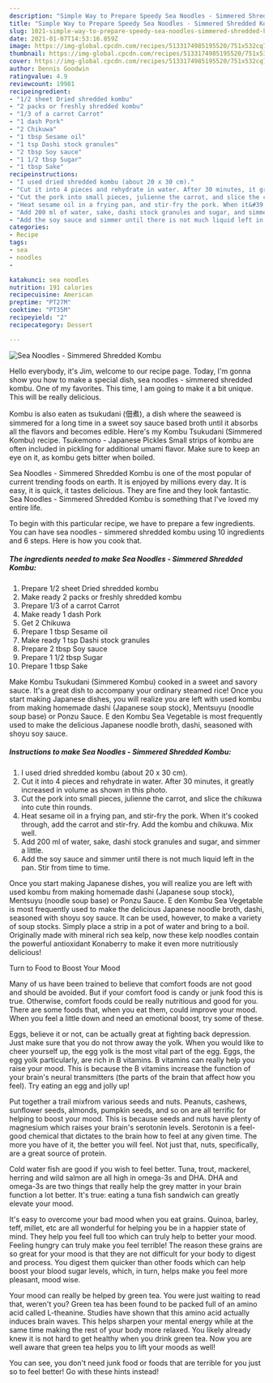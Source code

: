 ```yaml
---
description: "Simple Way to Prepare Speedy Sea Noodles - Simmered Shredded Kombu"
title: "Simple Way to Prepare Speedy Sea Noodles - Simmered Shredded Kombu"
slug: 1021-simple-way-to-prepare-speedy-sea-noodles-simmered-shredded-kombu
date: 2021-01-07T14:53:16.859Z
image: https://img-global.cpcdn.com/recipes/5133174985195520/751x532cq70/sea-noodles-simmered-shredded-kombu-recipe-main-photo.jpg
thumbnail: https://img-global.cpcdn.com/recipes/5133174985195520/751x532cq70/sea-noodles-simmered-shredded-kombu-recipe-main-photo.jpg
cover: https://img-global.cpcdn.com/recipes/5133174985195520/751x532cq70/sea-noodles-simmered-shredded-kombu-recipe-main-photo.jpg
author: Dennis Goodwin
ratingvalue: 4.9
reviewcount: 19981
recipeingredient:
- "1/2 sheet Dried shredded kombu"
- "2 packs or freshly shredded kombu"
- "1/3 of a carrot Carrot"
- "1 dash Pork"
- "2 Chikuwa"
- "1 tbsp Sesame oil"
- "1 tsp Dashi stock granules"
- "2 tbsp Soy sauce"
- "1 1/2 tbsp Sugar"
- "1 tbsp Sake"
recipeinstructions:
- "I used dried shredded kombu (about 20 x 30 cm)."
- "Cut it into 4 pieces and rehydrate in water. After 30 minutes, it greatly increased in volume as shown in this photo."
- "Cut the pork into small pieces, julienne the carrot, and slice the chikuwa into cute thin rounds."
- "Heat sesame oil in a frying pan, and stir-fry the pork. When it&#39;s cooked through, add the carrot and stir-fry. Add the kombu and chikuwa. Mix well."
- "Add 200 ml of water, sake, dashi stock granules and sugar, and simmer a little."
- "Add the soy sauce and simmer until there is not much liquid left in the pan. Stir from time to time."
categories:
- Recipe
tags:
- sea
- noodles
- 

katakunci: sea noodles  
nutrition: 191 calories
recipecuisine: American
preptime: "PT27M"
cooktime: "PT35M"
recipeyield: "2"
recipecategory: Dessert

---
```



![Sea Noodles - Simmered Shredded Kombu](https://img-global.cpcdn.com/recipes/5133174985195520/751x532cq70/sea-noodles-simmered-shredded-kombu-recipe-main-photo.jpg)

Hello everybody, it's Jim, welcome to our recipe page. Today, I'm gonna show you how to make a special dish, sea noodles - simmered shredded kombu. One of my favorites. This time, I am going to make it a bit unique. This will be really delicious.

Kombu is also eaten as tsukudani (佃煮), a dish where the seaweed is simmered for a long time in a sweet soy sauce based broth until it absorbs all the flavors and becomes edible. Here&#39;s my Kombu Tsukudani (Simmered Kombu) recipe. Tsukemono - Japanese Pickles Small strips of kombu are often included in pickling for additional umami flavor. Make sure to keep an eye on it, as kombu gets bitter when boiled.

Sea Noodles - Simmered Shredded Kombu is one of the most popular of current trending foods on earth. It is enjoyed by millions every day. It is easy, it is quick, it tastes delicious. They are fine and they look fantastic. Sea Noodles - Simmered Shredded Kombu is something that I've loved my entire life.


To begin with this particular recipe, we have to prepare a few ingredients. You can have sea noodles - simmered shredded kombu using 10 ingredients and 6 steps. Here is how you cook that.

<!--inarticleads1-->

##### The ingredients needed to make Sea Noodles - Simmered Shredded Kombu:

1. Prepare 1/2 sheet Dried shredded kombu
1. Make ready 2 packs or freshly shredded kombu
1. Prepare 1/3 of a carrot Carrot
1. Make ready 1 dash Pork
1. Get 2 Chikuwa
1. Prepare 1 tbsp Sesame oil
1. Make ready 1 tsp Dashi stock granules
1. Prepare 2 tbsp Soy sauce
1. Prepare 1 1/2 tbsp Sugar
1. Prepare 1 tbsp Sake


Make Kombu Tsukudani (Simmered Kombu) cooked in a sweet and savory sauce. It&#39;s a great dish to accompany your ordinary steamed rice! Once you start making Japanese dishes, you will realize you are left with used kombu from making homemade dashi (Japanese soup stock), Mentsuyu (noodle soup base) or Ponzu Sauce. E den Kombu Sea Vegetable is most frequently used to make the delicious Japanese noodle broth, dashi, seasoned with shoyu soy sauce. 

<!--inarticleads2-->

##### Instructions to make Sea Noodles - Simmered Shredded Kombu:

1. I used dried shredded kombu (about 20 x 30 cm).
1. Cut it into 4 pieces and rehydrate in water. After 30 minutes, it greatly increased in volume as shown in this photo.
1. Cut the pork into small pieces, julienne the carrot, and slice the chikuwa into cute thin rounds.
1. Heat sesame oil in a frying pan, and stir-fry the pork. When it&#39;s cooked through, add the carrot and stir-fry. Add the kombu and chikuwa. Mix well.
1. Add 200 ml of water, sake, dashi stock granules and sugar, and simmer a little.
1. Add the soy sauce and simmer until there is not much liquid left in the pan. Stir from time to time.


Once you start making Japanese dishes, you will realize you are left with used kombu from making homemade dashi (Japanese soup stock), Mentsuyu (noodle soup base) or Ponzu Sauce. E den Kombu Sea Vegetable is most frequently used to make the delicious Japanese noodle broth, dashi, seasoned with shoyu soy sauce. It can be used, however, to make a variety of soup stocks. Simply place a strip in a pot of water and bring to a boil. Originally made with mineral rich sea kelp, now these kelp noodles contain the powerful antioxidant Konaberry to make it even more nutritiously delicious! 

Turn to Food to Boost Your Mood


Many of us have been trained to believe that comfort foods are not good and should be avoided. But if your comfort food is candy or junk food this is true. Otherwise, comfort foods could be really nutritious and good for you. There are some foods that, when you eat them, could improve your mood. When you feel a little down and need an emotional boost, try some of these.

Eggs, believe it or not, can be actually great at fighting back depression. Just make sure that you do not throw away the yolk. When you would like to cheer yourself up, the egg yolk is the most vital part of the egg. Eggs, the egg yolk particularly, are rich in B vitamins. B vitamins can really help you raise your mood. This is because the B vitamins increase the function of your brain's neural transmitters (the parts of the brain that affect how you feel). Try eating an egg and jolly up!

Put together a trail mixfrom various seeds and nuts. Peanuts, cashews, sunflower seeds, almonds, pumpkin seeds, and so on are all terrific for helping to boost your mood. This is because seeds and nuts have plenty of magnesium which raises your brain's serotonin levels. Serotonin is a feel-good chemical that dictates to the brain how to feel at any given time. The more you have of it, the better you will feel. Not just that, nuts, specifically, are a great source of protein.

Cold water fish are good if you wish to feel better. Tuna, trout, mackerel, herring and wild salmon are all high in omega-3s and DHA. DHA and omega-3s are two things that really help the grey matter in your brain function a lot better. It's true: eating a tuna fish sandwich can greatly elevate your mood. 

It's easy to overcome your bad mood when you eat grains. Quinoa, barley, teff, millet, etc are all wonderful for helping you be in a happier state of mind. They help you feel full too which can truly help to better your mood. Feeling hungry can truly make you feel terrible! The reason these grains are so great for your mood is that they are not difficult for your body to digest and process. You digest them quicker than other foods which can help boost your blood sugar levels, which, in turn, helps make you feel more pleasant, mood wise.

Your mood can really be helped by green tea. You were just waiting to read that, weren't you? Green tea has been found to be packed full of an amino acid called L-theanine. Studies have shown that this amino acid actually induces brain waves. This helps sharpen your mental energy while at the same time making the rest of your body more relaxed. You likely already knew it is not hard to get healthy when you drink green tea. Now you are well aware that green tea helps you to lift your moods as well!

You can see, you don't need junk food or foods that are terrible for you just so to feel better! Go  with  these hints  instead!

